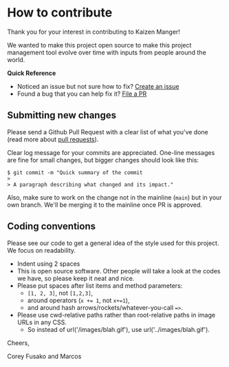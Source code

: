 # How to contribute
Thank you for your interest in contributing to Kaizen Manger!

We wanted to make this project open source to make this project management tool evolve over time with inputs from people around the world.

**Quick Reference**
* Noticed an issue but not sure how to fix? [Create an issue](https://github.com/marumarumarumarumarumarumaru/Kaizen-Manager/issues)
* Found a bug that you can help fix it? [File a PR](https://github.com/marumarumarumarumarumarumaru/Kaizen-Manager/pulls)

## Submitting new changes
Please send a Github Pull Request with a clear list of what you've done (read more about [pull requests](http://help.github.com/pull-requests/)). 

Clear log message for your commits are appreciated. One-line messages are fine for small changes, but bigger changes should look like this:

    $ git commit -m "Quick summary of the commit
    > 
    > A paragraph describing what changed and its impact."

Also, make sure to work on the change not in the mainline (`main`) but in your own branch. We'll be merging it to the mainline once PR is approved.

## Coding conventions

Please see our code to get a general idea of the style used for this project. We focus on readability.

* Indent using 2 spaces
* This is open source software. Other people will take a look at the codes we have, so please keep it neat and nice.
* Please put spaces after list items and method parameters:
  * `[1, 2, 3]`, not `[1,2,3]`,
  * around operators (`x += 1`, not `x+=1`),
  * and around hash arrows/rockets/whatever-you-call `=>`.
* Please use cwd-relative paths rather than root-relative paths in image URLs in any CSS. 
  * So instead of url('/images/blah.gif'), use url('../images/blah.gif').


Cheers, 

Corey Fusako and Marcos
